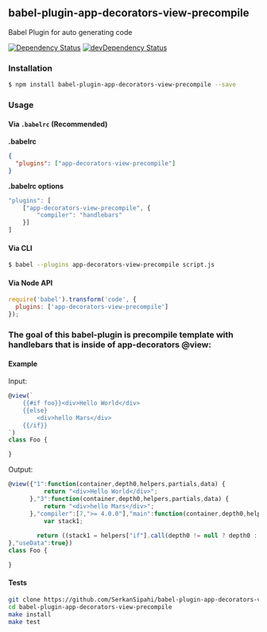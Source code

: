 ## babel-plugin-app-decorators-view-precompile
Babel Plugin for auto generating code

<p>
    <a href="https://david-dm.org/SerkanSipahi/babel-plugin-app-decorators-view-precompile"><img src="https://david-dm.org/SerkanSipahi/david.svg" alt="Dependency Status"></a>
    <a href="https://david-dm.org/SerkanSipahi/babel-plugin-app-decorators-view-precompile/?type=dev"><img src="https://david-dm.org/SerkanSipahi/david/dev-status.svg" alt="devDependency Status"></a>
</p>

### Installation

```sh
$ npm install babel-plugin-app-decorators-view-precompile --save
```

### Usage

#### Via `.babelrc` (Recommended)

**.babelrc**

```json
{
  "plugins": ["app-decorators-view-precompile"]
}
```

**.babelrc options**
```js
"plugins": [
    ["app-decorators-view-precompile", {
        "compiler": "handlebars"
    }]
]
```

#### Via CLI

```sh
$ babel --plugins app-decorators-view-precompile script.js
```

#### Via Node API

```js
require('babel').transform('code', {
  plugins: ['app-decorators-view-precompile']
});
```

### The goal of this babel-plugin is precompile template with handlebars that is inside of app-decorators @view:

#### Example
Input:
```js
@view(`
    {{#if foo}}<div>Hello World</div>
    {{else}
        <div>hello Mars</div>
    {{/if}}
`)
class Foo {

}
```
Output:
```js
@view({"1":function(container,depth0,helpers,partials,data) {
          return "<div>Hello World</div>";
      },"3":function(container,depth0,helpers,partials,data) {
          return "<div>hello Mars</div>";
      },"compiler":[7,">= 4.0.0"],"main":function(container,depth0,helpers,partials,data) {
          var stack1;
      
        return ((stack1 = helpers["if"].call(depth0 != null ? depth0 : {},(depth0 != null ? depth0.foo : depth0),{"name":"if","hash":{},"fn":container.program(1, data, 0),"inverse":container.program(3, data, 0),"data":data})) != null ? stack1 : "");
},"useData":true})
class Foo {

}
```


#### Tests
```bash
git clone https://github.com/SerkanSipahi/babel-plugin-app-decorators-view-precompile.git
cd babel-plugin-app-decorators-view-precompile
make install
make test
```
